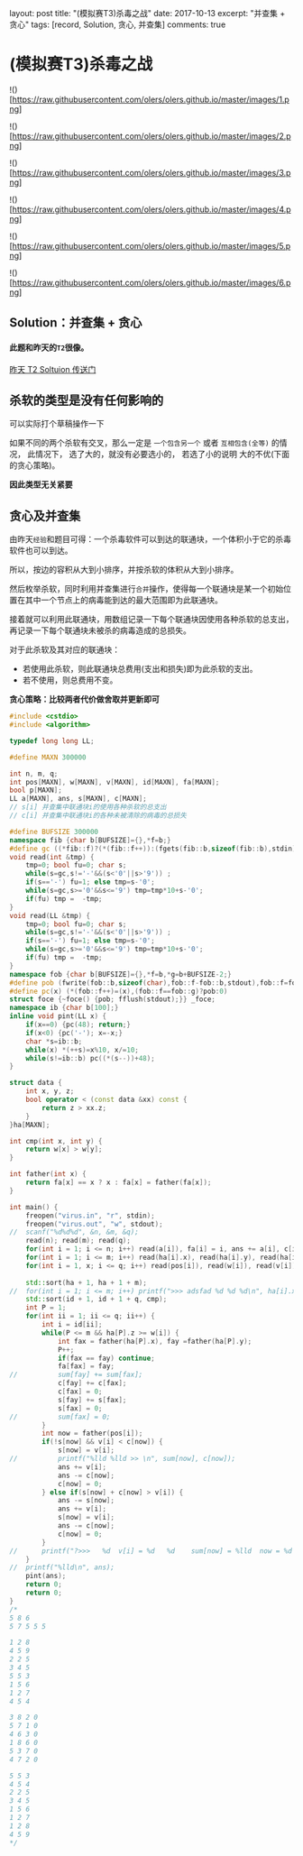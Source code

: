 layout: post
title: "(模拟赛T3)杀毒之战"
date: 2017-10-13
excerpt: "并查集 + 贪心"
tags: [record, Solution, 贪心, 并查集]
comments: true

# (模拟赛T3)杀毒之战

!()[https://raw.githubusercontent.com/olers/olers.github.io/master/images/1.png]

!()[https://raw.githubusercontent.com/olers/olers.github.io/master/images/2.png]

!()[https://raw.githubusercontent.com/olers/olers.github.io/master/images/3.png]

!()[https://raw.githubusercontent.com/olers/olers.github.io/master/images/4.png]

!()[https://raw.githubusercontent.com/olers/olers.github.io/master/images/5.png]

!()[https://raw.githubusercontent.com/olers/olers.github.io/master/images/6.png]

## Solution：并查集 + 贪心

#### 此题和昨天的`T2`很像。

[昨天 T2 Soltuion 传送门](https://www.zybuluo.com/winee/note/827957)

## 杀软的类型是没有任何影响的

可以实际打个草稿操作一下

如果不同的两个杀软有交叉，那么一定是 `一个包含另一个` 或者 `互相包含(全等)` 的情况， 此情况下， 选了大的，就没有必要选小的， 若选了小的说明 大的不优(下面的贪心策略)。 

**因此类型无关紧要**

## 贪心及并查集

由昨天`经验`和题目可得：一个杀毒软件可以到达的联通块，一个体积小于它的杀毒软件也可以到达。

所以，按边的容积从大到小排序，并按杀软的体积从大到小排序。

然后枚举杀软，同时利用并查集进行`合并`操作，使得每一个联通块是某一个初始位置在其中一个节点上的病毒能到达的最大范围即为此联通块。

接着就可以利用此联通块，用数组记录一下每个联通块因使用各种杀软的总支出，再记录一下每个联通块未被杀的病毒造成的总损失。

对于此杀软及其对应的联通块：

- 若使用此杀软，则此联通块总费用(支出和损失)即为此杀软的支出。
- 若不使用，则总费用不变。

**贪心策略：比较两者代价做舍取并更新即可**

```cpp
#include <cstdio>
#include <algorithm>

typedef long long LL;

#define MAXN 300000

int n, m, q;
int pos[MAXN], w[MAXN], v[MAXN], id[MAXN], fa[MAXN];
bool p[MAXN];
LL a[MAXN], ans, s[MAXN], c[MAXN];
// s[i] 并查集中联通块i的使用各种杀软的总支出
// c[i] 并查集中联通块i的各种未被清除的病毒的总损失

#define BUFSIZE 300000
namespace fib {char b[BUFSIZE]={},*f=b;}
#define gc ((*fib::f)?(*(fib::f++)):(fgets(fib::b,sizeof(fib::b),stdin)?(fib::f=fib::b,*(fib::f++)):-1))
void read(int &tmp) {
    tmp=0; bool fu=0; char s;
    while(s=gc,s!='-'&&(s<'0'||s>'9')) ;
    if(s=='-') fu=1; else tmp=s-'0';
    while(s=gc,s>='0'&&s<='9') tmp=tmp*10+s-'0';
    if(fu) tmp =  -tmp; 
}
void read(LL &tmp) {
    tmp=0; bool fu=0; char s;
    while(s=gc,s!='-'&&(s<'0'||s>'9')) ;
    if(s=='-') fu=1; else tmp=s-'0';
    while(s=gc,s>='0'&&s<='9') tmp=tmp*10+s-'0';
    if(fu) tmp =  -tmp; 
}
namespace fob {char b[BUFSIZE]={},*f=b,*g=b+BUFSIZE-2;}
#define pob (fwrite(fob::b,sizeof(char),fob::f-fob::b,stdout),fob::f=fob::b,0)
#define pc(x) (*(fob::f++)=(x),(fob::f==fob::g)?pob:0)
struct foce {~foce() {pob; fflush(stdout);}} _foce;
namespace ib {char b[100];}
inline void pint(LL x) {
    if(x==0) {pc(48); return;}
    if(x<0) {pc('-'); x=-x;}
    char *s=ib::b;
    while(x) *(++s)=x%10, x/=10;
    while(s!=ib::b) pc((*(s--))+48);
}

struct data {
	int x, y, z;
	bool operator < (const data &xx) const {
		return z > xx.z;
	}
}ha[MAXN];

int cmp(int x, int y) {
	return w[x] > w[y];
}

int father(int x) {
	return fa[x] == x ? x : fa[x] = father(fa[x]);
}

int main() {
	freopen("virus.in", "r", stdin);
	freopen("virus.out", "w", stdout);
//	scanf("%d%d%d", &n, &m, &q);
	read(n); read(m); read(q);
	for(int i = 1; i <= n; i++) read(a[i]), fa[i] = i, ans += a[i], c[i] = a[i];
	for(int i = 1; i <= m; i++) read(ha[i].x), read(ha[i].y), read(ha[i].z);
	for(int i = 1, x; i <= q; i++) read(pos[i]), read(w[i]), read(v[i]), read(x), id[i] = i, p[i] = x;
	
	std::sort(ha + 1, ha + 1 + m);
//	for(int i = 1; i <= m; i++) printf(">>> adsfad %d %d %d\n", ha[i].x, ha[i].y, ha[i].z);
	std::sort(id + 1, id + 1 + q, cmp);
	int P = 1;
	for(int ii = 1; ii <= q; ii++) {
		int i = id[ii];
		while(P <= m && ha[P].z >= w[i]) {
			int fax = father(ha[P].x), fay =father(ha[P].y);
			P++;
			if(fax == fay) continue;
			fa[fax] = fay;
//			sum[fay] += sum[fax];
			c[fay] += c[fax];
			c[fax] = 0;
			s[fay] += s[fax];
			s[fax] = 0;
//			sum[fax] = 0;
		}
		int now = father(pos[i]);
		if(!s[now] && v[i] < c[now]) {
			s[now] = v[i];
//			printf("%lld %lld >> \n", sum[now], c[now]);
			ans += v[i];
			ans -= c[now];
			c[now] = 0;
		} else if(s[now] + c[now] > v[i]) {
			ans -= s[now];
			ans += v[i];
			s[now] = v[i];
			ans -= c[now];
			c[now] = 0;
		}
//		printf("?>>>   %d  v[i] = %d   %d    sum[now] = %lld  now = %d s[now] = %lld  %lld \n", i, v[i], w[i], sum[now], now, s[now], ans);
	}
//	printf("%lld\n", ans);
	pint(ans);
	return 0;
	return 0;
}
/*
5 8 6
5 7 5 5 5

1 2 8
4 5 9
2 2 5
3 4 5
5 5 3
1 5 6
1 2 7
4 5 4

3 8 2 0
5 7 1 0
4 6 3 0
1 8 6 0
5 3 7 0
4 7 2 0

5 5 3
4 5 4
2 2 5
3 4 5
1 5 6
1 2 7
1 2 8
4 5 9
*/
```
